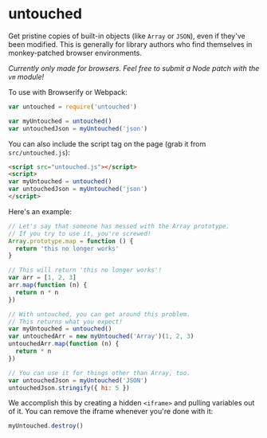 untouched
=========

Get pristine copies of built-in objects (like `Array` or `JSON`), even if they've been modified. This is generally for library authors who find themselves in monkey-patched browser environments.

*Currently only made for browsers. Feel free to submit a Node patch with the `vm` module!*

To use with Browserify or Webpack:

```js
var untouched = require('untouched')

var myUntouched = untouched()
var untouchedJson = myUntouched('json')
```

You can also include the script tag on the page (grab it from `src/untouched.js`):

```html
<script src="untouched.js"></script>
<script>
var myUntouched = untouched()
var untouchedJson = myUntouched('json')
</script>
```

Here's an example:

```js
// Let's say that someone has messed with the Array prototype.
// If you try to use it, you're screwed!
Array.prototype.map = function () {
  return 'this no longer works'
}

// This will return 'this no longer works'!
var arr = [1, 2, 3]
arr.map(function (n) {
  return n * n
})

// With untouched, you can get around this problem.
// This returns what you expect!
var myUntouched = untouched()
var untouchedArr = new myUntouched('Array')(1, 2, 3)
untouchedArr.map(function (n) {
  return * n
})

// You can use it for things other than Array, too.
var untouchedJson = myUntouched('JSON')
untouchedJson.stringify({ hi: 5 })
```

We accomplish this by creating a hidden `<iframe>` and pulling variables out of it. You can remove the iframe whenever you're done with it:

```js
myUntouched.destroy()
```

